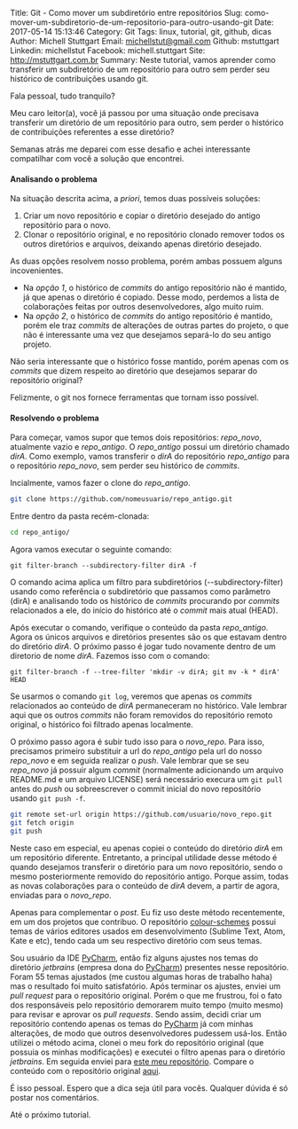 Title: Git - Como mover um subdiretório entre repositórios
Slug: como-mover-um-subdiretorio-de-um-repositorio-para-outro-usando-git
Date: 2017-05-14 15:13:46
Category: Git
Tags: linux, tutorial, git, github, dicas
Author: Michell Stuttgart
Email: michellstut@gmail.com
Github: mstuttgart
Linkedin: michellstut
Facebook: michell.stuttgart
Site: http://mstuttgart.com.br
Summary: Neste tutorial, vamos aprender como transferir um subdiretório de um repositório para outro sem perder seu histórico de contribuições usando git.

Fala pessoal, tudo tranquilo?

Meu caro leitor(a), você já passou por uma situação onde precisava transferir um diretório de um repositório para outro, sem perder o histórico de contribuições referentes a esse diretório?

Semanas atrás me deparei com esse desafio e achei interessante compatilhar com você a solução que encontrei.

#### Analisando o problema

Na situação descrita acima, a *priori*, temos duas possíveis soluções:

1. Criar um novo repositório e copiar o diretório desejado do antigo repositório para o novo.
1. Clonar o repositório original, e no repositório clonado remover todos os outros diretórios e arquivos, deixando apenas diretório desejado.

As duas opções resolvem nosso problema, porém ambas possuem alguns incovenientes.

* Na *opção 1*, o histórico de *commits* do antigo repositório não é mantido, já que apenas o diretório é copiado. Desse modo, perdemos a lista de colaborações feitas por outros desenvolvedores, algo muito ruim.
* Na *opção 2*, o histórico de *commits* do antigo repositório é mantido, porém ele traz *commits* de alterações de outras partes do projeto, o que não é interessante uma vez que desejamos separá-lo do seu antigo projeto.

Não seria interessante que o histórico fosse mantido, porém apenas com os *commits* que dizem respeito ao diretório que desejamos separar do repositório original?

Felizmente, o git nos fornece ferramentas que tornam isso possível.

#### Resolvendo o problema

Para começar, vamos supor que temos dois repositórios: *repo_novo*, atualmente vazio e *repo_antigo*. O *repo_antigo* possui um diretório chamado *dirA*. Como exemplo, vamos transferir o *dirA* do repositório *repo_antigo* para o repositório *repo_novo*, sem perder seu histórico de *commits*.

Incialmente, vamos fazer o clone do *repo_antigo*.

```bash
git clone https://github.com/nomeusuario/repo_antigo.git
```
Entre dentro da pasta recém-clonada:

```bash
cd repo_antigo/
```
Agora vamos executar o seguinte comando:

```git
git filter-branch --subdirectory-filter dirA -f
```

O comando acima aplica um filtro para subdiretórios (--subdirectory-filter) usando como referência o subdiretório que passamos como parâmetro (dirA) e analisando todo os histórico de *commits* procurando por *commits* relacionados a ele, do início do histórico até o *commit* mais atual (HEAD).

Após executar o comando, verifique o conteúdo da pasta *repo_antigo*. Agora os únicos arquivos e diretórios presentes são os que estavam dentro do diretório *dirA*. O próximo passo é jogar tudo novamente dentro de um diretorio de nome *dirA*. Fazemos isso com o comando:

```git
git filter-branch -f --tree-filter 'mkdir -v dirA; git mv -k * dirA' HEAD
```

Se usarmos o comando `git log`, veremos que apenas os *commits* relacionados ao conteúdo de *dirA* permaneceram no histórico. Vale lembrar aqui que os outros *commits* não foram removidos do repositório remoto original, o histórico foi filtrado apenas localmente.

O próximo passo agora é subir tudo isso para o *novo_repo*. Para isso, precisamos primeiro substituir a url do *repo_antigo* pela url do nosso *repo_novo* e em seguida realizar o *push*. Vale lembrar que se seu *repo_novo* já possuir algum *commit* (normalmente adicionando um arquivo README.md e um arquivo LICENSE) será necessário execura um `git pull` antes do *push* ou sobreescrever o commit inicial do novo repositório usando `git push -f`.

```bash
git remote set-url origin https://github.com/usuario/novo_repo.git
git fetch origin
git push
```

Neste caso em especial, eu apenas copiei o conteúdo do diretório *dirA* em um repositório diferente. Entretanto, a principal utilidade desse método é quando desejamos transferir o diretório para um novo repositório, sendo o mesmo posteriormente removido do repositório antigo. Porque assim, todas as novas colaborações para o conteúdo de *dirA* devem, a partir de agora, enviadas para o *novo_repo*.

Apenas para complementar o *post*. Eu fiz uso deste método recentemente, em um dos projetos que contribuo. O repositório [colour-schemes](https://github.com/daylerees/colour-schemes) possui temas de vários editores usados em desenvolvimento (Sublime Text, Atom, Kate e etc), tendo cada um seu respectivo diretório com seus temas.

Sou usuário da IDE [PyCharm](https://www.jetbrains.com/pycharm/), então fiz alguns ajustes nos temas do diretório *jetbrains* (empresa dona do [PyCharm](https://www.jetbrains.com/pycharm/)) presentes nesse repositório. Foram 55 temas ajustados (me custou algumas horas de trabalho haha) mas o resultado foi muito satisfatório. Após terminar os ajustes, enviei um *pull request* para o repositório original. Porém o que me frustrou, foi o fato dos responsáveis pelo repositório demorarem muito tempo (muito mesmo) para revisar e aprovar os *pull requests*. Sendo assim, decidi criar um repositório contendo apenas os temas do [PyCharm](https://www.jetbrains.com/pycharm/) já com minhas alterações, de modo que outros desenvolvedores pudessem usá-los. Então utilizei o método acima, clonei o meu fork do repositório original (que possuia os minhas modificações) e executei o filtro apenas para o diretório *jetbrains*. Em seguida enviei para [este meu repositório](https://github.com/mstuttgart/pycharm-colour-scheme). Compare o conteúdo com o repositório original [aqui](https://github.com/daylerees/colour-schemes/tree/feature/pycharm_themes/jetbrains).

É isso pessoal. Espero que a dica seja útil para vocês. Qualquer dúvida é só postar nos comentários.

Até o próximo tutorial.
